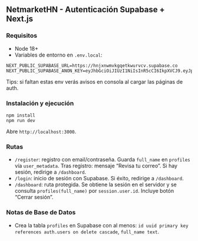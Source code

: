 ## NetmarketHN - Autenticación Supabase + Next.js

### Requisitos
- Node 18+
- Variables de entorno en `.env.local`:
```
NEXT_PUBLIC_SUPABASE_URL=https://hnjxnwmvkgqetkwurvcv.supabase.co
NEXT_PUBLIC_SUPABASE_ANON_KEY=eyJhbGciOiJIUzI1NiIsInR5cCI6IkpXVCJ9.eyJpc3MiOiJzdXBhYmFzZSIsInJlZiI6Imhuanhud212a2dxZXRrd3VydmN2Iiwicm9sZSI6ImFub24iLCJpYXQiOjE3NTYwOTIyMzYsImV4cCI6MjA3MTY2ODIzNn0.CS8d12RmcbOVb7BWODfiQVh5gBLb5u8HATHgYJgILBI
```

Tips: si faltan estas env verás avisos en consola al cargar las páginas de auth.

### Instalación y ejecución
```
npm install
npm run dev
```
Abre `http://localhost:3000`.

### Rutas
- `/register`: registro con email/contraseña. Guarda `full_name` en `profiles` vía `user_metadata`. Tras registro: mensaje “Revisa tu correo”. Si hay sesión, redirige a `/dashboard`.
- `/login`: inicio de sesión con Supabase. Si éxito, redirige a `/dashboard`.
- `/dashboard`: ruta protegida. Se obtiene la sesión en el servidor y se consulta `profiles(full_name)` por `session.user.id`. Incluye botón “Cerrar sesión”.

### Notas de Base de Datos
- Crea la tabla `profiles` en Supabase con al menos: `id uuid primary key references auth.users on delete cascade`, `full_name text`.

